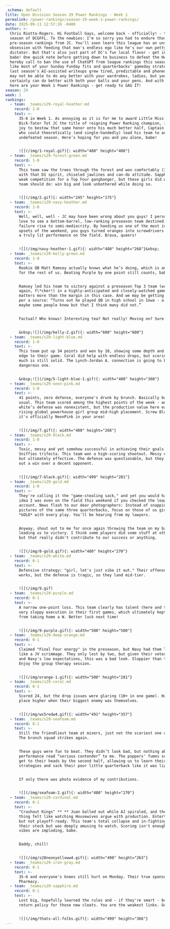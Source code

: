 ```yaml
---
_schema: default
title: Open Division Season 29 Power Rankings - Week 1
permalink: /power-rankings/season-29-week-1-power-rankings/
date: 2025-09-11 12:57:26 -0400
author: >-
  Chris Riotta-Rogers. Hi Football Gays, welcome back - officially! - to another
  season of DCGFFL. To the newbies: I'm so sorry you had to endure those tragic
  pre-season rankings from JC. You'll soon learn this league has an unshakable
  obsession with feeding that man's endless ego like he's our own petty little
  dictator. But that's also just part of DC's fun local flavor - get into it,
  babe! One quick note before getting down to business to defeat the Huns: I
  hereby call to ban the use of ChatGPT from league rankings this season. Just
  like most of your Sunday Funday fits and quarterbacks' gameday strategies,
  last season's AI-assisted writeups grew tired, predictable and phoned-in. You
  may not be able to do any better with your wardrobes, ladies, but you
  certainly can do better with both your balls and your pens. And with that,
  here are your Week 1 Power Rankings - get ready to GAG IT!
season: 29
week: 1
rankings:
  - team: _teams/s29-royal-heather.md
    record: 1-0
    text: >-
      35-6 in Week 1. As annoying as it is for me to award Little Miss
      Dick-Tater Tot JC the title of reigning Power Ranking champion, it is my
      joy to bestow that same honor onto his much better half, Captain Dawson,
      who could theoretically (and single-handedly) lead his team to an
      undefeated season. Here’s hoping for you and you alone, babe!


      ![](/img/1-royal.gif){: width="480" height="400"}
  - team: _teams/s29-forest-green.md
    record: 1-0
    text: >-
      This team saw the trees through the forest and won comfortably (32-12)
      with that D1 spirit, chiseled jawlines and can-do attitude. Sapphire is
      weak competition for a Top Four gangbanger, but these girls did what a top
      team should do: win big and look unbothered while doing so.


      ![](/img/2.gif){: width="245" height="175"}
  - team: _teams/s29-navy-heather.md
    record: 1-0
    text: >-
      Well, well, well - JC may have been wrong about you guys! I personally
      love to see a bottom-barrel, low-ranking preseason team destined for
      failure rise to semi-mediocrity. By handing us one of the most impressive
      upsets of the weekend, you guys turned oranges into screwdrivers and gave
      a truly lit performance on the field. Brava, queers!


      ![](/img/navy-heather-1.gif){: width="480" height="268"}&nbsp;
  - team: _teams/s29-kelly-green.md
    record: 1-0
    text: >-
      Rookie QB Matt Ramsey actually knows what he’s doing, which is annoying
      for the rest of us. Beating Purple by one point still counts, babes.


      Ramsey led his team to victory against a preseason Top 3 team (wrong
      again, f\*cker!) in a highly-anticipated and closely-watched game. The win
      matters more than the margin in this case. And we may be getting hustled -
      per a source: “Turns out he played QB in high school in Iowa - a fact
      maybe some people knew but that I think many did not.”


      Factual? Who knows! Interesting tea? Not really! Moving on? Sure!


      &nbsp;![](/img/kelly-2.gif){: width="600" height="600"}
  - team: _teams/s29-light-blue.md
    record: 1-0
    text: >-
      This team put up 34 points and won by 10, showing some depth and a bit of
      edge to their game. Coral did help with endless drops, but scoring that
      much is still solid. The Lynch-Jordan A. connection is going to be a
      dangerous one.


      &nbsp;![](/img/5-light-blue-1.gif){: width="480" height="360"}
  - team: _teams/s29-neon-pink.md
    record: 1-0
    text: >-
      41 points, zero defense, everyone's drunk by brunch. Basically business as
      usual. This team scored among the highest points of the week - and yes,
      white’s defense was nonexistent, but the production value here earns this
      rising global powerhouse girl group mid-high placement. Screw BlackPink -
      it's officially NeonPink in your area!


      ![](/img/7.gif){: width="480" height="268"}
  - team: _teams/s29-black.md
    record: 1-0
    text: >-
      Toxic, messy and yet somehow successful in achieving their goals - the
      Sniffies trifecta. This team won a high-scoring shootout. Messy execution
      but ultimately effective. The defense was questionable, but they pulled
      out a win over a decent opponent.


      ![](/img/7-black.gif){: width="499" height="281"}
  - team: _teams/s29-gold.md
    record: 1-0
    text: >-
      They're calling it the "game-stealing sack," and yet you would have no
      idea I was even on the field this weekend if you checked the league Flickr
      account. News flash to our dear photographers: Instead of snapping 4,000
      pictures of the same three quarterbacks, focus on those of us giving you
      *GOLD* with every play. You'll be hearing from my lawyers.


      Anyway, shout out to me for once again throwing the team on my back and
      leading us to victory. I think some players did some stuff at other times,
      but that really didn't contribute to our success or anything.


      ![](/img/8-gold.gif){: width="480" height="270"}
  - team: _teams/s29-white.md
    record: 0-1
    text: >-
      Defensive strategy: "girl, let's just vibe it out." Their offense clearly
      works, but the defense is tragic, so they land mid-tier.


      ![](/img/9.gif)
  - team: _teams/s29-purple.md
    record: 0-1
    text: >-
      A narrow one-point loss. This team clearly has talent (here and there) but
      very sloppy execution in their first games, which ultimately kept them
      from taking home a W. Better luck next time!


      ![](/img/9-purple.gif){: width="500" height="500"}
  - team: _teams/s29-deep-orange.md
    record: 0-1
    text: >-
      Claimed "Final Four energy" in the preseason, but Navy had them looking
      like a JV scrimmage. They only lost by two, but given their veteran status
      and Navy's low expectations, this was a bad look. Sloppier than the score.
      Enjoy the group therapy session.


      ![](/img/orange-1.gif){: width="500" height="281"}
  - team: _teams/s29-coral.md
    record: 0-1
    text: >-
      Scored 24, but the drop issues were glaring (10+ in one game). Hard to
      place higher when their biggest enemy was themselves.


      ![](/img/ws5redw4.gif){: width="491" height="357"}
  - team: _teams/s29-seafoam.md
    record: 0-1
    text: >-
      Still the friendliest team at mixers, just not the scariest one on fields.
      The brunch squad strikes again.


      These guys were fun to beat. They didn’t look bad, but nothing about their
      performance read “serious contender” to me. The poppers' fumes seemed to
      get to their heads by the second half, allowing us to learn their
      strategies and sack their poor little quarterback like it was light work.


      If only there was photo evidence of my contributions.


      ![](/img/seafoam-2.gif){: width="480" height="270"}
  - team: _teams/s29-cardinal.md
    record: 0-1
    text: >-
      "Crashout Kings" ** ** Juan balled out while AJ spiraled, and the whole
      thing felt like watching Housewives argue with production. Entertaining,
      but not playoff-ready. This team's total collapse and in-fighting tanked
      their stock but was deeply amusing to watch. Scoring isn't enough when the
      vibes are imploding, babe.


      Daddy, chill!


      ![](/img/s28neonyelloww4.gif){: width="498" height="263"}
  - team: _teams/s29-iron-gray.md
    record: 0-1
    text: >-
      35-6 and everyone's knees still hurt on Monday. Their true sponsor is CVS
      Pharmacy.
  - team: _teams/s29-sapphire.md
    record: 0-1
    text: >-
      Lost big, hopefully learned the rules and - if they're smart - bought a
      return policy for those new cleats. You are the weakest links. Goodbye!


      ![](/img/thats-all-folks.gif){: width="499" height="366"}
---
```

